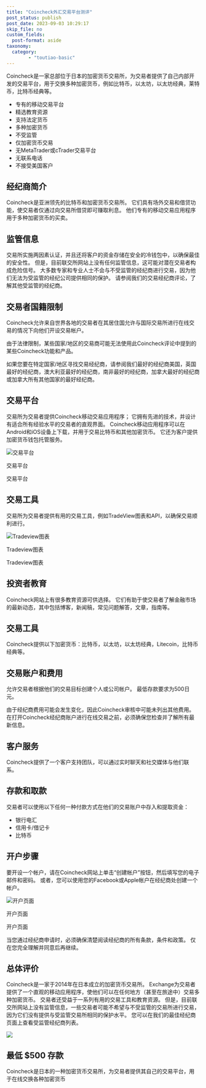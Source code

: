 ```yaml
---
title: "Coincheck外汇交易平台测评"
post_status: publish
post_date: 2023-09-03 10:29:17
skip_file: no
custom_fields: 
  post-format: aside
taxonomy:
  category:
        - "toutiao-basic"
---
```


Coincheck是一家总部位于日本的加密货币交易所，为交易者提供了自己内部开发的交易平台，用于交换多种加密货币，例如比特币，以太坊，以太坊经典，莱特币，比特币经典等。

- 专有的移动交易平台
- 精选教育资源
- 支持法定货币
- 多种加密货币
- 不受监管
- 仅加密货币交易
- 无MetaTrader或cTrader交易平台
- 无联系电话
- 不接受美国客户

## 经纪商简介

Coincheck是亚洲领先的比特币和加密货币交易所。 它们具有场外交易和借贷功能，使交易者仅通过向交易所借贷即可赚取利息。 他们专有的移动交易应用程序用于多种加密货币的买卖。

## 监管信息

交易所实施两因素认证，并且还将客户的资金存储在安全的冷钱包中，以确保最佳的安全性。 但是，目前联交所网站上没有任何监管信息，这可能对潜在交易者构成危险信号。 大多数专家和专业人士不会与不受监管的经纪商进行交易，因为他们无法为受监管的经纪公司提供相同的保护。 请参阅我们的交易经纪商评论，了解其他受监管的经纪商。

## 交易者国籍限制

Coincheck允许来自世界各地的交易者在其居住国允许与国际交易所进行在线交易的情况下向他们开设交易帐户。

由于法律限制，某些国家/地区的交易商可能无法使用此Coincheck评论中提到的某些Coincheck功能和产品。

如果您要在特定国家/地区寻找交易经纪商，请参阅我们最好的经纪商美国，英国最好的经纪商，澳大利亚最好的经纪商，南非最好的经纪商，加拿大最好的经纪商或加拿大所有其他国家的最好经纪商。

## 交易平台

交易所为交易者提供Coincheck移动交易应用程序； 它拥有先进的技术，并设计有适合所有经验水平的交易者的直观界面。 Coincheck移动应用程序可以在Android和iOS设备上下载，并用于交易比特币和其他加密货币。 它还为客户提供加密货币钱包托管服务。

![交易平台](https://cdn.fendou.la/funstoutiao/2020/10/Coincheck-Review-Trading-Platform-.jpg "交易平台")

交易平台

交易平台

## 交易工具

交易所为交易者提供有用的交易工具，例如TradeView图表和API，以确保交易顺利进行。

![Tradeview图表](https://cdn.fendou.la/funstoutiao/2020/10/Coincheck-Review-Tradeview-Charts.jpg "Tradeview图表")

Tradeview图表

Tradeview图表

## 投资者教育

Coincheck网站上有很多教育资源可供选择。 它们有助于使交易者了解金融市场的最新动态，其中包括博客，新闻稿，常见问题解答，文章，指南等。

## 交易工具

Coincheck提供以下加密货币：比特币，以太坊，以太坊经典，Litecoin，比特币经典等。

## 交易账户和费用

允许交易者根据他们的交易目标创建个人或公司帐户。 最低存款要求为500日元。

由于经纪商费用可能会发生变化，因此Coincheck审核中可能未列出其他费用。 在打开Coincheck经纪商账户进行在线交易之前，必须确保您检查并了解所有最新信息。

## 客户服务

Coincheck提供了一个客户支持团队，可以通过实时聊天和社交媒体与他们联系。

## 存款和取款

交易者可以使用以下任何一种付款方式在他们的交易账户中存入和提取资金：

- 银行电汇
- 信用卡/借记卡
- 比特币

## 开户步骤

要开设一个帐户，请在Coincheck网站上单击“创建帐户”按钮，然后填写您的电子邮件和密码。 或者，您可以使用您的Facebook或Apple帐户在经纪商处创建一个帐户。

![开户页面](https://cdn.fendou.la/funstoutiao/2020/10/Coincheck-Review-Account-Opening-Page-555x1024.jpg "开户页面")

开户页面

开户页面

当您通过经纪商申请时，必须确保清楚阅读经纪商的所有条款，条件和政策。 仅在您完全理解并同意后再继续。

## 总体评价

Coincheck是一家于2014年在日本成立的加密货币交易所。 Exchange为交易者提供了一个直观的移动应用程序，使他们可以在任何地方（甚至在旅途中）交易多种加密货币。 交易者还受益于一系列有用的交易工具和教育资源。 但是，目前联交所网站上没有监管信息，一些交易者可能不希望与不受监管的交易所进行交易，因为它们没有提供与受监管交易所相同的保护水平。 您可以在我们的最佳经纪商页面上查看受监管经纪商列表。

![](https://cdn.fendou.la/funstoutiao/2020/10/Coincheck-Logo.png)

## 最低 **$500** 存款

Coincheck是日本的一种加密货币交易所，为交易者提供其自己的交易平台，用于在线交换各种加密货币
